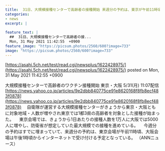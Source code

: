```yaml
---
title:  31日、大規模接種センターで高齢者の接種開始 来週分の予約は、東京が午前11時頃、・大阪は午後1時頃から  
categories:
- news
excerpt: |
  
feature_text: |
  ##  31日、大規模接種センターで高齢者の接...
  Mon, 31 May 2021 11:42:55  +0900
feature_image: "https://picsum.photos/2560/600?image=733"
image: "https://picsum.photos/2560/600?image=733"
---
```


[https://asahi.5ch.net/test/read.cgi/newsplus/1622428975/](https://asahi.5ch.net/test/read.cgi/newsplus/1622428975/)
posted on Mon, 31 May 2021 11:42:55  +0900

<!--more-->

大規模接種センターで高齢者のワクチン接種開始 東京・大阪 5/31(月) 11:07配信 [https://news.yahoo.co.jp/articles/9e2dbb840775ce91e8620168f8fb8ecf483f0878](https://news.yahoo.co.jp/articles/9e2dbb840775ce91e8620168f8fb8ecf483f0878) 　自衛隊が運営する大規模接種センターがきょうから東京・大阪ともに対象地域・人数が増やされ東京では1都3県の高齢者を対象とした接種が始まった。 　東京会場では、きょうから1日あたりの接種人数を1万人に大阪では5000人に増やし、防衛省が想定していた最大規模での接種を進めている。 　今週分の予約はすでに埋まっていて、来週分の予約は、東京会場が午前11時頃、大阪会場は午後1時頃からインターネットで受け付ける予定となっている。 （ANNニュース）
